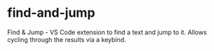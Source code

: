 # find-and-jump
Find &amp; Jump - VS Code extension to find a text and jump to it. Allows cycling through the results via a keybind.
